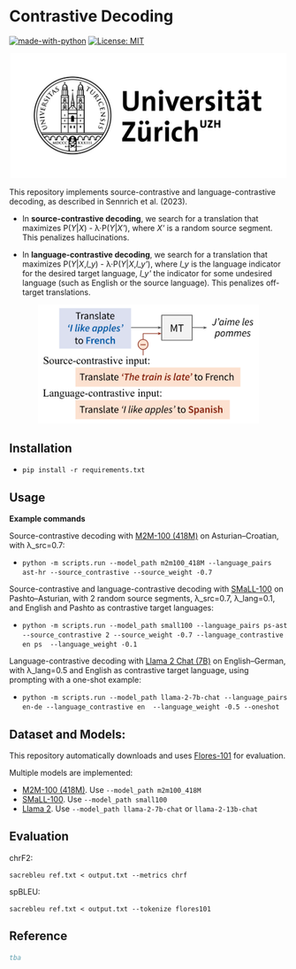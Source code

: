 # Contrastive Decoding

[![made-with-python](https://img.shields.io/badge/Made%20with-Python-red.svg)](#python)
[![License: MIT](https://img.shields.io/badge/License-MIT-yellow.svg)](https://opensource.org/licenses/MIT) 

<p align="center">
  <img src="logo.png" width="500"/>
</p>

This repository implements source-contrastive and language-contrastive decoding, as described in Sennrich et al. (2023).

- In **source-contrastive decoding**, we search for a translation that maximizes P(_Y_|_X_) - λ·P(_Y_|_X'_), where _X'_ is a random source segment. This penalizes hallucinations.

- In **language-contrastive decoding**, we search for a translation that maximizes P(_Y_|_X_,_l_y_) - λ·P(_Y_|_X_,_l_y'_), where _l_y_ is the language indicator for the desired target language, _l_y'_ the indicator for some undesired language (such as English or the source language). This penalizes off-target translations.

<p align="center">
<img src="illustration.png" alt="Our decoding objective yields a translation that is probable given the actual input, but improbable given a source-contrastive or language-contrastive input." width="400">
</p>

## Installation

- `pip install -r requirements.txt`

## Usage

**Example commands**

Source-contrastive decoding with [M2M-100 (418M)](https://arxiv.org/abs/2010.11125) on Asturian–Croatian, with λ_src=0.7:
- `python -m scripts.run --model_path m2m100_418M --language_pairs ast-hr --source_contrastive --source_weight -0.7`

Source-contrastive and language-contrastive decoding with [SMaLL-100](https://arxiv.org/abs/2210.11621) on Pashto–Asturian, with 2 random source segments, λ_src=0.7, λ_lang=0.1, and English and Pashto as contrastive target languages:
- `python -m scripts.run --model_path small100 --language_pairs ps-ast --source_contrastive 2 --source_weight -0.7 --language_contrastive en ps  --language_weight -0.1`

Language-contrastive decoding with [Llama 2 Chat (7B)](https://arxiv.org/abs/2307.09288) on English–German, with λ_lang=0.5 and English as contrastive target language, using prompting with a one-shot example:
- `python -m scripts.run --model_path llama-2-7b-chat --language_pairs en-de --language_contrastive en  --language_weight -0.5 --oneshot`

## Dataset and Models:

This repository automatically downloads and uses [Flores-101](https://huggingface.co/datasets/gsarti/flores_101) for evaluation.

Multiple models are implemented:

- [M2M-100 (418M)](https://huggingface.co/facebook/m2m100_418M). Use `--model_path m2m100_418M`
- [SMaLL-100](https://huggingface.co/alirezamsh/small100). Use `--model_path small100`
- [Llama 2](https://huggingface.co/meta-llama). Use `--model_path llama-2-7b-chat` or `llama-2-13b-chat`


## Evaluation

chrF2:
```
sacrebleu ref.txt < output.txt --metrics chrf
```


spBLEU:
```
sacrebleu ref.txt < output.txt --tokenize flores101
```


## Reference

```bibtex
tba
```
